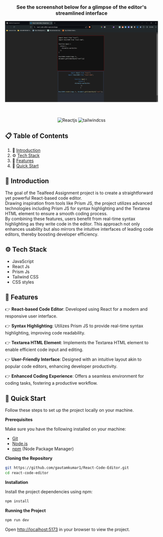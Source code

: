 
<div align="center">
<!-- Image of the heading -->
  <br />
    <h3>See the screenshot below for a glimpse of the editor's streamlined interface </h3>

  ![React Code Editor Image](<react code editor.png>)
  <br/>
  <br/>



  <br />

  <div>
    <img src="https://img.shields.io/badge/react-%2320232a.svg?style=for-the-badge&logo=react&logoColor=%2361DAFB" alt="Reactjs" />
    <img src="https://img.shields.io/badge/-Tailwind_CSS-black?style=for-the-badge&logoColor=white&logo=tailwindcss&color=06B6D4" alt="tailwindcss" />
    
  </div>

</div>

## 📋 <a name="table">Table of Contents</a>

1. 🤖 [Introduction](#introduction)
2. ⚙️ [Tech Stack](#tech-stack)
3. 🔋 [Features](#features)
4. 🤸 [Quick Start](#quick-start)

## <a name="introduction">🤖 Introduction</a>

The goal of the Tealfeed Assignment project is to create a straightforward yet powerful React-based code editor.  
Drawing inspiration from tools like Prism JS, the project utilizes advanced technologies including Prism JS for syntax highlighting and the Textarea HTML element to ensure a smooth coding process.  
By combining these features, users benefit from real-time syntax highlighting as they write code in the editor. 
This approach not only enhances usability but also mirrors the intuitive interfaces of leading code editors, thereby boosting developer efficiency. 
<!-- Tech Stack -->
## <a name="tech-stack">⚙️ Tech Stack</a>

- JavaScript
- React Js
- Prism Js
- Tailwind CSS
- CSS styles

<!-- Features -->

## <a name="features">🔋 Features</a>


👉 **React-based Code Editor**: Developed using React for a modern and responsive user interface.

👉 **Syntax Highlighting**: Utilizes Prism JS to provide real-time syntax highlighting, improving code readability.

👉 **Textarea HTML Element**: Implements the Textarea HTML element to enable efficient code input and editing.

👉 **User-Friendly Interface**: Designed with an intuitive layout akin to popular code editors, enhancing developer productivity.


👉 **Enhanced Coding Experience**: Offers a seamless environment for coding tasks, fostering a productive workflow.


## <a name="quick-start">🤸 Quick Start</a>

Follow these steps to set up the project locally on your machine.

**Prerequisites**

Make sure you have the following installed on your machine:

- [Git](https://git-scm.com/)
- [Node.js](https://nodejs.org/en)
- [npm](https://www.npmjs.com/) (Node Package Manager)

**Cloning the Repository**

```bash
git https://github.com/gautamkumar1/React-Code-Editor.git
cd react-code-editor
```

**Installation**

Install the project dependencies using npm:

```bash
npm install
```


**Running the Project**

```bash
npm run dev
```

Open [http://localhost:5173](http://localhost:5173) in your browser to view the project.
